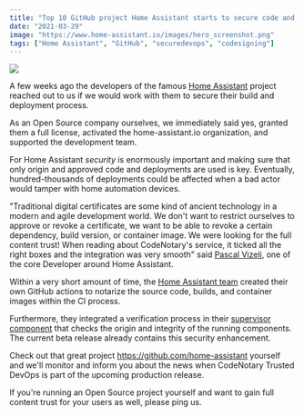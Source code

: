 ```yaml
---
title: "Top 10 GitHub project Home Assistant starts to secure code and deployments with CodeNotary"
date: "2021-03-29"
image: "https://www.home-assistant.io/images/hero_screenshot.png"
tags: ["Home Assistant", "GitHub", "securedevops", "codesigning"]
---
```


<img src="https://www.home-assistant.io/images/hero_screenshot.png">

A few weeks ago the developers of the famous [Home Assistant](https://www.home-assistant.io/) project reached out to us if we would work with them to secure their build and deployment process.

As an Open Source company ourselves, we immediately said yes, granted them a full license, activated the home-assistant.io organization, and supported the development team.

For Home Assistant *security* is enormously important and making sure that only origin and approved code and deployments are used is key. Eventually, hundred-thousands of deployments could be affected when a bad actor would tamper with home automation devices.

"Traditional digital certificates are some kind of ancient technology in a modern and agile development world. We don't want to restrict ourselves to approve or revoke a certificate, we want to be able to revoke a certain dependency, build version, or container image. We were looking for the full content trust! When reading about CodeNotary's service, it ticked all the right boxes and the integration was very smooth" said [Pascal Vizeli](https://twitter.com/pvizeli), one of the core Developer around Home Assistant.

Within a very short amount of time, the [Home Assistant team](https://twitter.com/hass_devs) created their own GitHub actions to notarize the source code, builds, and container images within the CI process.

Furthermore, they integrated a verification process in their [supervisor component](https://github.com/home-assistant/supervisor/pull/2735) that checks the origin and integrity of the running components.
The current beta release already contains this security enhancement.

Check out that great project https://github.com/home-assistant yourself and we'll monitor and inform you about the news when CodeNotary Trusted DevOps is part of the upcoming production release.

If you're running an Open Source project yourself and want to gain full content trust for your users as well, please ping us.
